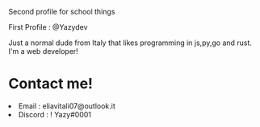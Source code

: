 <p>Second profile for school things</p>
<p>First Profile : @Yazydev</p>

<p>Just a normal dude from Italy that likes programming in js,py,go and rust.
I'm a web developer!
</p>

<h1>Contact me!</h1>
<li>Email : eliavitali07@outlook.it</li>
<li>Discord : ! Yazy#0001</li>

